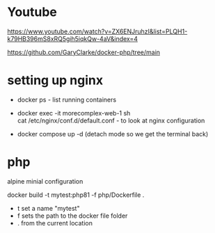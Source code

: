 # Youtube
https://www.youtube.com/watch?v=ZX6ENJruhzI&list=PLQH1-k79HB396mS8xRQ5gih5iqkQw-4aV&index=4

https://github.com/GaryClarke/docker-php/tree/main

# setting up nginx
- docker ps  - list running containers
- docker exec -it morecomplex-web-1 sh   
cat /etc/nginx/conf.d/default.conf - to look at nginx configuration

- docker compose up -d  (detach mode so we get the terminal back)

# php
alpine minial configuration


docker build -t mytest:php81 -f php/Dockerfile .
- t set a name "mytest"
- f sets the path to the docker file folder
- . from the current location

#
